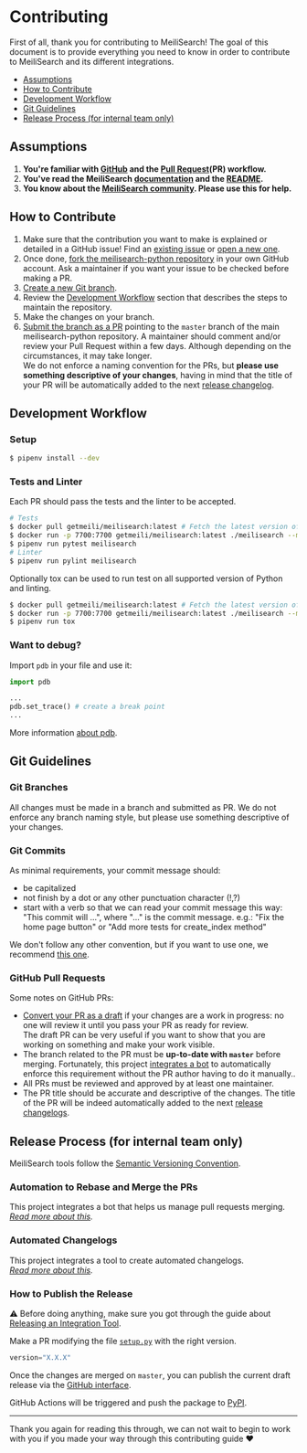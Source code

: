 # Contributing

First of all, thank you for contributing to MeiliSearch! The goal of this document is to provide everything you need to know in order to contribute to MeiliSearch and its different integrations.

<!-- MarkdownTOC autolink="true" style="ordered" indent="   " -->

- [Assumptions](#assumptions)
- [How to Contribute](#how-to-contribute)
- [Development Workflow](#development-workflow)
- [Git Guidelines](#git-guidelines)
- [Release Process (for internal team only)](#release-process-for-internal-team-only)

<!-- /MarkdownTOC -->

## Assumptions

1. **You're familiar with [GitHub](https://github.com) and the [Pull Request](https://help.github.com/en/github/collaborating-with-issues-and-pull-requests/about-pull-requests)(PR) workflow.**
2. **You've read the MeiliSearch [documentation](https://docs.meilisearch.com) and the [README](/README.md).**
3. **You know about the [MeiliSearch community](https://docs.meilisearch.com/learn/what_is_meilisearch/contact.html). Please use this for help.**

## How to Contribute

1. Make sure that the contribution you want to make is explained or detailed in a GitHub issue! Find an [existing issue](https://github.com/meilisearch/meilisearch-python/issues/) or [open a new one](https://github.com/meilisearch/meilisearch-python/issues/new).
2. Once done, [fork the meilisearch-python repository](https://help.github.com/en/github/getting-started-with-github/fork-a-repo) in your own GitHub account. Ask a maintainer if you want your issue to be checked before making a PR.
3. [Create a new Git branch](https://help.github.com/en/github/collaborating-with-issues-and-pull-requests/creating-and-deleting-branches-within-your-repository).
4. Review the [Development Workflow](#workflow) section that describes the steps to maintain the repository.
5. Make the changes on your branch.
6. [Submit the branch as a PR](https://help.github.com/en/github/collaborating-with-issues-and-pull-requests/creating-a-pull-request-from-a-fork) pointing to the `master` branch of the main meilisearch-python repository. A maintainer should comment and/or review your Pull Request within a few days. Although depending on the circumstances, it may take longer.<br>
 We do not enforce a naming convention for the PRs, but **please use something descriptive of your changes**, having in mind that the title of your PR will be automatically added to the next [release changelog](https://github.com/meilisearch/meilisearch-python/releases/).

## Development Workflow

### Setup

```bash
$ pipenv install --dev
```

### Tests and Linter

Each PR should pass the tests and the linter to be accepted.

```bash
# Tests
$ docker pull getmeili/meilisearch:latest # Fetch the latest version of MeiliSearch image from Docker Hub
$ docker run -p 7700:7700 getmeili/meilisearch:latest ./meilisearch --master-key=masterKey --no-analytics=true
$ pipenv run pytest meilisearch
# Linter
$ pipenv run pylint meilisearch
```

Optionally tox can be used to run test on all supported version of Python and linting.

```bash
$ docker pull getmeili/meilisearch:latest # Fetch the latest version of MeiliSearch image from Docker Hub
$ docker run -p 7700:7700 getmeili/meilisearch:latest ./meilisearch --master-key=masterKey --no-analytics=true
$ pipenv run tox
```

### Want to debug?

Import `pdb` in your file and use it:

```python
import pdb

...
pdb.set_trace() # create a break point
...
```

More information [about pdb](https://docs.python.org/3/library/pdb.html).

## Git Guidelines

### Git Branches

All changes must be made in a branch and submitted as PR.
We do not enforce any branch naming style, but please use something descriptive of your changes.

### Git Commits

As minimal requirements, your commit message should:
- be capitalized
- not finish by a dot or any other punctuation character (!,?)
- start with a verb so that we can read your commit message this way: "This commit will ...", where "..." is the commit message.
  e.g.: "Fix the home page button" or "Add more tests for create_index method"

We don't follow any other convention, but if you want to use one, we recommend [this one](https://chris.beams.io/posts/git-commit/).

### GitHub Pull Requests

Some notes on GitHub PRs:

- [Convert your PR as a draft](https://help.github.com/en/github/collaborating-with-issues-and-pull-requests/changing-the-stage-of-a-pull-request) if your changes are a work in progress: no one will review it until you pass your PR as ready for review.<br>
  The draft PR can be very useful if you want to show that you are working on something and make your work visible.
- The branch related to the PR must be **up-to-date with `master`** before merging. Fortunately, this project [integrates a bot](https://github.com/meilisearch/integration-guides/blob/master/guides/bors.md) to automatically enforce this requirement without the PR author having to do it manually..
- All PRs must be reviewed and approved by at least one maintainer.
- The PR title should be accurate and descriptive of the changes. The title of the PR will be indeed automatically added to the next [release changelogs](https://github.com/meilisearch/meilisearch-python/releases/).

## Release Process (for internal team only)

MeiliSearch tools follow the [Semantic Versioning Convention](https://semver.org/).

### Automation to Rebase and Merge the PRs

This project integrates a bot that helps us manage pull requests merging.<br>
_[Read more about this](https://github.com/meilisearch/integration-guides/blob/master/guides/bors.md)._

### Automated Changelogs

This project integrates a tool to create automated changelogs.<br>
_[Read more about this](https://github.com/meilisearch/integration-guides/blob/master/guides/release-drafter.md)._

### How to Publish the Release

⚠️ Before doing anything, make sure you got through the guide about [Releasing an Integration Tool](https://github.com/meilisearch/integration-guides/blob/master/guides/integration-tool-release.md).

Make a PR modifying the file [`setup.py`](/setup.py) with the right version.

```python
version="X.X.X"
```

Once the changes are merged on `master`, you can publish the current draft release via the [GitHub interface](https://github.com/meilisearch/meilisearch-python/releases).

GitHub Actions will be triggered and push the package to [PyPI](https://pypi.org/project/meilisearch).

<hr>

Thank you again for reading this through, we can not wait to begin to work with you if you made your way through this contributing guide ❤️
